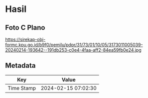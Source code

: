 # Hasil

## Foto C Plano

https://sirekap-obj-formc.kpu.go.id/b9f0/pemilu/pdpr/31/73/01/10/05/3173011005039-20240214-193642--191db253-c0e4-4faa-aff2-84ea59fb0e24.jpg


## Metadata

| Key        | Value               |
| ---------- | ------------------- |
| Time Stamp | 2024-02-15 07:02:30 |



